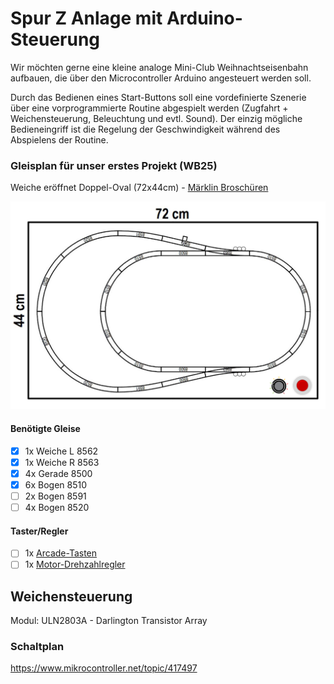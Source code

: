 # Spur Z Anlage mit Arduino-Steuerung

Wir möchten gerne eine kleine analoge Mini-Club Weihnachtseisenbahn aufbauen, die über den Microcontroller Arduino angesteuert werden soll.

Durch das Bedienen eines Start-Buttons soll eine vordefinierte Szenerie über eine vorprogrammierte Routine abgespielt werden (Zugfahrt + Weichensteuerung, Beleuchtung und evtl. Sound). Der einzig mögliche Bedieneingriff ist die Regelung der Geschwindigkeit während des Abspielens der Routine.

### Gleisplan für unser erstes Projekt (WB25)

Weiche eröffnet Doppel-Oval (72x44cm) - [Märklin Broschüren](https://digital.spur-z.de/gleisplaene/)

![Doppel Oval](https://github.com/ms-webdev/mini-club-arduino/raw/main/images/gleisplan-doppel-oval-01.png)

#### Benötigte Gleise

- [x] 1x Weiche L 8562
- [x] 1x Weiche R 8563
- [x] 4x Gerade 8500
- [x] 6x Bogen 8510
- [ ] 2x Bogen 8591
- [ ] 4x Bogen 8520

#### Taster/Regler

- [ ] 1x [Arcade-Tasten](https://www.amazon.de/EG-STARTS-beleuchtet-Arcade-Tasten-Mikroschalter/dp/B01N549IDL)
- [ ] 1x [Motor-Drehzahlregler](https://www.amazon.de/RUNCCI-YUN-Motor-Drehzahlsteller-drehzahlregler-Motordrehzahl-Potentiometer/dp/B09L7XGGTR)

## Weichensteuerung
Modul: ULN2803A - Darlington Transistor Array

### Schaltplan
https://www.mikrocontroller.net/topic/417497
